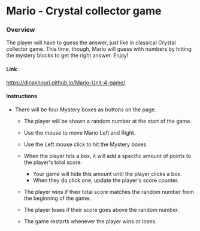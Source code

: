 # Mario - Crystal collector game

### Overview

The player will have to guess the answer, just like in classical Crystal collector game. This time, though, Mario will guess with numbers by hitting the mystery blocks to get the right answer.
Enjoy!

#### Link

https://dinakhouri.github.io/Mario-Unit-4-game/

#### Instructions

- There will be four Mystery boxes as buttons on the page.

  - The player will be shown a random number at the start of the game.
  - Use the mouse to move Mario Left and Right.
  - Use the Left mouse click to hit the Mystery boxes.

  - When the player hits a box, it will add a specific amount of points to the player's total score.

    - Your game will hide this amount until the player clicks a box.
    - When they do click one, update the player's score counter.

  - The player wins if their total score matches the random number from the beginning of the game.

  - The player loses if their score goes above the random number.

  - The game restarts whenever the player wins or loses.
